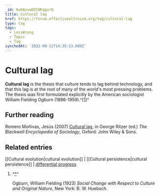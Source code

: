 ```yaml
---
_id: 6wkQxvwDZCWKqgvrQ
title: Cultural lag
href: https://forum.effectivealtruism.org/tag/cultural-lag
type: tag
tags:
  - LessWrong
  - Topic
  - Tag
synchedAt: '2022-09-11T14:35:13.080Z'
---
```

# Cultural lag

**Cultural lag** is the thesis that culture tends to lag behind technology, and that this lag is at the root of many of the world's most pressing problems. The thesis was first formulated explicitly by the American sociologist William Fielding Ogburn (1886-1959).^[\[1\]](#fnewq6zklyxl)^

Further reading
---------------

Romero Moñivas, Jesús (2007) [Cultural lag](https://doi.org/10.1002/9781405165518.wbeosc198), in George Ritzer (ed.) *The Blackwell Encyclopedia of Sociology*, Oxford: John Wiley & Sons.

Related entries
---------------

[[Cultural evolution|cultural evolution]] | [[Cultural persistence|cultural persistence]] | [differential progress](/tag/differential-progress)

1.  ^**[^](#fnrefewq6zklyxl)**^
    
    Ogburn, William Fielding (1923) *Social Change with Respect to Culture and Original Nature*, New York: B. W. Huebsch.